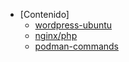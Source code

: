 - [Contenido]
  - [wordpress-ubuntu](wordpress%2FREADME.md)
  - [nginx/php](nginx-fpm%2FREADME.md)
  - [podman-commands](podman-commands%2FREADME.md)